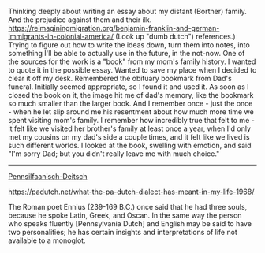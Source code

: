 Thinking deeply about writing an essay about my distant (Bortner) family.
And the prejudice against them and their ilk. https://reimaginingmigration.org/benjamin-franklin-and-german-immigrants-in-colonial-america/
(Look up "dumb dutch") references.)
Trying to figure out how to write the ideas down, turn them into notes, into something I'll be able to actually use in the future, in the not-now.
One of the sources for the work is a "book" from my mom's family history. I wanted to quote it in the possible essay.
Wanted to save my place when I decided to clear it off my desk. Remembered the obituary bookmark from Dad's funeral. Initially seemed appropriate, so I found it and used it. As soon as I closed the book on it, the image hit me of dad's memory, like the bookmark so much smaller than the larger book. And I remember once - just the once - when he let slip around me his resentment about how much more time we spent visiting mom's family. I remember how incredibly true that felt to me - it felt like we visited her brother's family at least once a year, when I'd only met my cousins on my dad's side a couple times, and it felt like we lived is such different worlds.
I looked at the book, swelling with emotion, and said "I'm sorry Dad; but you didn't really leave me with much choice."

---

[Pennsilfaanisch-Deitsch](https://en.wikipedia.org/wiki/Pennsylvania_Dutch_language)

https://padutch.net/what-the-pa-dutch-dialect-has-meant-in-my-life-1968/

The Roman poet Ennius (239-169 B.C.) once said that he had three souls, because he spoke Latin, Greek, and Oscan. In the same way the person who speaks fluently [Pennsylvania Dutch] and English may be said to have two personalities; he has certain insights and interpretations of life not available to a monoglot. 
